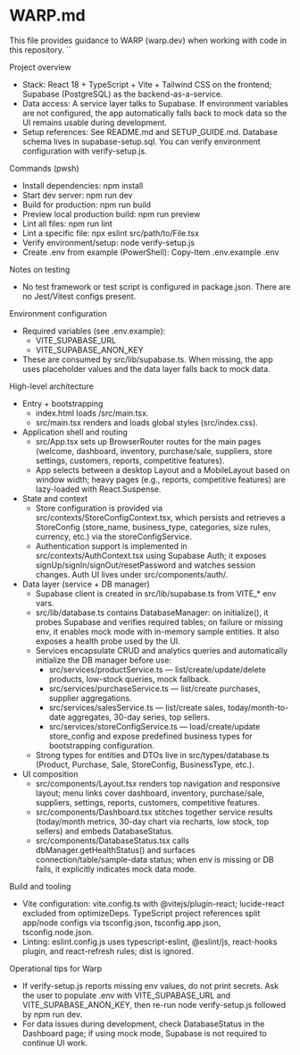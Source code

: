 # WARP.md

This file provides guidance to WARP (warp.dev) when working with code in this repository.
``

Project overview
- Stack: React 18 + TypeScript + Vite + Tailwind CSS on the frontend; Supabase (PostgreSQL) as the backend-as-a-service.
- Data access: A service layer talks to Supabase. If environment variables are not configured, the app automatically falls back to mock data so the UI remains usable during development.
- Setup references: See README.md and SETUP_GUIDE.md. Database schema lives in supabase-setup.sql. You can verify environment configuration with verify-setup.js.

Commands (pwsh)
- Install dependencies: npm install
- Start dev server: npm run dev
- Build for production: npm run build
- Preview local production build: npm run preview
- Lint all files: npm run lint
- Lint a specific file: npx eslint src/path/to/File.tsx
- Verify environment/setup: node verify-setup.js
- Create .env from example (PowerShell): Copy-Item .env.example .env

Notes on testing
- No test framework or test script is configured in package.json. There are no Jest/Vitest configs present.

Environment configuration
- Required variables (see .env.example):
  - VITE_SUPABASE_URL
  - VITE_SUPABASE_ANON_KEY
- These are consumed by src/lib/supabase.ts. When missing, the app uses placeholder values and the data layer falls back to mock data.

High-level architecture
- Entry + bootstrapping
  - index.html loads /src/main.tsx.
  - src/main.tsx renders <App /> and loads global styles (src/index.css).
- Application shell and routing
  - src/App.tsx sets up BrowserRouter routes for the main pages (welcome, dashboard, inventory, purchase/sale, suppliers, store settings, customers, reports, competitive features).
  - App selects between a desktop Layout and a MobileLayout based on window width; heavy pages (e.g., reports, competitive features) are lazy-loaded with React.Suspense.
- State and context
  - Store configuration is provided via src/contexts/StoreConfigContext.tsx, which persists and retrieves a StoreConfig (store_name, business_type, categories, size rules, currency, etc.) via the storeConfigService.
  - Authentication support is implemented in src/contexts/AuthContext.tsx using Supabase Auth; it exposes signUp/signIn/signOut/resetPassword and watches session changes. Auth UI lives under src/components/auth/.
- Data layer (service + DB manager)
  - Supabase client is created in src/lib/supabase.ts from VITE_* env vars.
  - src/lib/database.ts contains DatabaseManager: on initialize(), it probes Supabase and verifies required tables; on failure or missing env, it enables mock mode with in-memory sample entities. It also exposes a health probe used by the UI.
  - Services encapsulate CRUD and analytics queries and automatically initialize the DB manager before use:
    - src/services/productService.ts — list/create/update/delete products, low-stock queries, mock fallback.
    - src/services/purchaseService.ts — list/create purchases, supplier aggregations.
    - src/services/salesService.ts — list/create sales, today/month-to-date aggregates, 30-day series, top sellers.
    - src/services/storeConfigService.ts — load/create/update store_config and expose predefined business types for bootstrapping configuration.
  - Strong types for entities and DTOs live in src/types/database.ts (Product, Purchase, Sale, StoreConfig, BusinessType, etc.).
- UI composition
  - src/components/Layout.tsx renders top navigation and responsive layout; menu links cover dashboard, inventory, purchase/sale, suppliers, settings, reports, customers, competitive features.
  - src/components/Dashboard.tsx stitches together service results (today/month metrics, 30-day chart via recharts, low stock, top sellers) and embeds DatabaseStatus.
  - src/components/DatabaseStatus.tsx calls dbManager.getHealthStatus() and surfaces connection/table/sample-data status; when env is missing or DB fails, it explicitly indicates mock data mode.

Build and tooling
- Vite configuration: vite.config.ts with @vitejs/plugin-react; lucide-react excluded from optimizeDeps. TypeScript project references split app/node configs via tsconfig.json, tsconfig.app.json, tsconfig.node.json.
- Linting: eslint.config.js uses typescript-eslint, @eslint/js, react-hooks plugin, and react-refresh rules; dist is ignored.

Operational tips for Warp
- If verify-setup.js reports missing env values, do not print secrets. Ask the user to populate .env with VITE_SUPABASE_URL and VITE_SUPABASE_ANON_KEY, then re-run node verify-setup.js followed by npm run dev.
- For data issues during development, check DatabaseStatus in the Dashboard page; if using mock mode, Supabase is not required to continue UI work.
